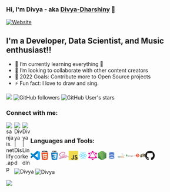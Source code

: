 ### Hi, I'm Divya - aka [Divya-Dharshiny][website] 👋

[![Website](https://img.shields.io/website?label=Sanjai&style=for-the-badge&url=https%3A%2F%2Fsanjais.netlify.app)](https://sanjais.netlify.app/)


## I'm a Developer, Data Scientist, and Music enthusiast!!


- 🌱 I’m currently learning everything 🤣
- 👯 I’m looking to collaborate with other content creators
- 🥅 2022 Goals: Contribute more to Open Source projects
- ⚡ Fun fact: I love to draw and sing.

<div>
    <img src="https://komarev.com/ghpvc/?username=Divya-Dharshiny">
    <img alt="GitHub followers" src="https://img.shields.io/github/followers/Divya-Dharshiny?style=social">
    <img alt="GitHub User's stars" src="https://img.shields.io/github/stars/Divya-Dharshiny?style=social">
</div>

### Connect with me:

[<img align="left" alt="sanjais.netlify.app" width="22px" src="https://www.freepnglogos.com/uploads/logo-website-png/logo-website-website-icon-with-png-and-vector-format-for-unlimited-22.png" />][website]
[<img align="left" alt="Divya | Discord" width="22px" src="https://cdn.cdnlogo.com/logos/d/38/discord.svg" />][discord]
[<img align="left" alt="Divya | LinkedIn" width="22px" src="https://cdn.cdnlogo.com/logos/l/66/linkedin-icon.svg" />][linkedin]


<br />

### Languages and Tools:

[<img align="left" alt="Visual Studio Code" width="26px" src="https://raw.githubusercontent.com/github/explore/80688e429a7d4ef2fca1e82350fe8e3517d3494d/topics/visual-studio-code/visual-studio-code.png" />][VSCode]
[<img align="left" alt="HTML5" width="26px" src="https://raw.githubusercontent.com/github/explore/80688e429a7d4ef2fca1e82350fe8e3517d3494d/topics/html/html.png" />][HTML5]
[<img align="left" alt="CSS3" width="26px" src="https://raw.githubusercontent.com/github/explore/80688e429a7d4ef2fca1e82350fe8e3517d3494d/topics/css/css.png" />][CSS]
[<img align="left" alt="Sass" width="26px" src="https://raw.githubusercontent.com/github/explore/80688e429a7d4ef2fca1e82350fe8e3517d3494d/topics/sass/sass.png" />][SASS]
[<img align="left" alt="JavaScript" width="26px" src="https://raw.githubusercontent.com/github/explore/80688e429a7d4ef2fca1e82350fe8e3517d3494d/topics/javascript/javascript.png" />][JS]
[<img align="left" alt="React" width="26px" src="https://raw.githubusercontent.com/github/explore/80688e429a7d4ef2fca1e82350fe8e3517d3494d/topics/react/react.png" />][REACT]
[<img align="left" alt="GraphQL" width="26px" src="https://raw.githubusercontent.com/github/explore/80688e429a7d4ef2fca1e82350fe8e3517d3494d/topics/graphql/graphql.png" />][GRAPHQL]
[<img align="left" alt="Node.js" width="26px" src="https://raw.githubusercontent.com/github/explore/80688e429a7d4ef2fca1e82350fe8e3517d3494d/topics/nodejs/nodejs.png" />][NODE.JS]
[<img align="left" alt="SQL" width="26px" src="https://raw.githubusercontent.com/github/explore/80688e429a7d4ef2fca1e82350fe8e3517d3494d/topics/sql/sql.png" />][SQL]
[<img align="left" alt="MySQL" width="26px" src="https://raw.githubusercontent.com/github/explore/80688e429a7d4ef2fca1e82350fe8e3517d3494d/topics/mysql/mysql.png" />][MYSQL]
[<img align="left" alt="MongoDB" width="26px" src="https://raw.githubusercontent.com/github/explore/80688e429a7d4ef2fca1e82350fe8e3517d3494d/topics/mongodb/mongodb.png" />][MONGODB]
[<img align="left" alt="Git" width="26px" src="https://raw.githubusercontent.com/github/explore/80688e429a7d4ef2fca1e82350fe8e3517d3494d/topics/git/git.png" />][GIT]
[<img align="left" alt="GitHub" width="26px" src="https://raw.githubusercontent.com/github/explore/78df643247d429f6cc873026c0622819ad797942/topics/github/github.png" />][GITHUB]



<br />
<br />


<p><img align="left" src="https://github-readme-stats.vercel.app/api/top-langs?username=Divya-Dharshiny&show_icons=true&locale=en&layout=compact" alt="Divya" /></p>

<p>&nbsp;<img align="center" height="165" src="https://github-readme-stats.vercel.app/api?username=Divya-Dharshiny&show_icons=true&locale=en" alt="Divya" /></p>

<img width="740" src = "https://github-profile-trophy.vercel.app/?username=Divya-Dharshiny&row=1">




[website]: https://sanjais.netlify.app/
[discord]: https://discordapp.com/users/Sanjai#8639
[linkedin]: https://linkedin.com/in/sanjai-s-5309b8172
[VSCode]: https://code.visualstudio.com/
[HTML5]: https://en.wikipedia.org/wiki/HTML5
[CSS]: https://en.wikipedia.org/wiki/CSS
[JS]: https://en.wikipedia.org/wiki/JavaScript
[SASS]: https://sass-lang.com/
[REACT]: https://reactjs.org/
[NODE.JS]: https://nodejs.org/en/
[GRAPHQL]: https://graphql.org/
[SQL]: https://en.wikipedia.org/wiki/SQL
[MYSQL]: https://www.mysql.com/
[MONGODB]: https://www.mongodb.com/
[GIT]: https://git-scm.com/
[GITHUB]: https://github.com/
